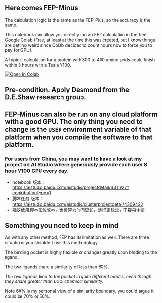 
## Here comes FEP-Minus

The calculation logic is the same as the FEP-Plus, so the accuracy is the same.

This notebook can allow you directly run an FEP calculation in the free Google Colab (Free, at least at the time this was created, but I know things are getting weird since Colab decided to count hours now to force you to pay for GPU).


A typical calculation for a protein with 300 to 400 amino acids could finish within 8 hours with a Tesla V100. 


[![Open In Colab](https://colab.research.google.com/assets/colab-badge.svg)](https://colab.research.google.com/github/quantaosun/FEP-Minus/blob/main/FEP-Minus.ipynb)



## Pre-condition. Apply Desmond from the D.E.Shaw research group.

## FEP-Minus can also be run on any cloud platform with a good GPU. The only thing you need to change is the ```USER``` environment variable of that platform when you compile the software to that platform. 

### For users from China, you may want to have a look at my project on AI Studio where generously provide each user 8 hour V100 GPU every day. 
- notebook 版本： https://aistudio.baidu.com/aistudio/projectdetail/4311927?contributionType=1 
- 脚本任务 版本：   https://aistudio.baidu.com/aistudio/clusterprojectdetail/4309423
- 建议使用脚本任务版本，免费算力时间更长，运行更稳定，不容易中断

## Something you need to keep in mind

As with any other method, FEP has its limitation as well. There are three situations you shouldn't use this methodology.

The binding pocket is highly flexible or changes greatly upon binding to the ligand.

The two ligands share a similarity of less than 60%.

*The two ligands bind to the pocket in quite different modes, even though they share greater than 60% chemical similarity.*

Note 60% is my personal view of a similarity boundary, you could argue it could be 70% or 50%.
